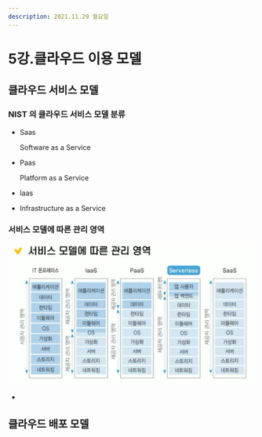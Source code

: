 ```yaml
---
description: 2021.11.29 월요일
---
```


# 5강.클라우드 이용 모델

## 클라우드 서비스 모델

### NIST 의 클라우드 서비스 모델 분류 &#x20;

*   Saas

    Software as a Service
*   Paas

    Platform as a Service
* Iaas
* Infrastructure as a Service

### 서비스 모델에 따른 관리 영역

![](<../../../.gitbook/assets/1 (144).png>)

*



## 클라우드 배포 모델

